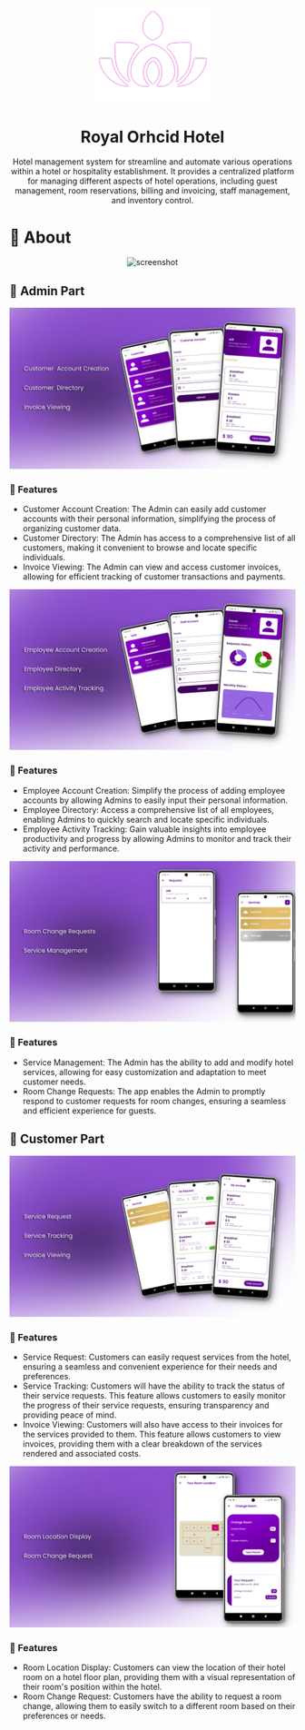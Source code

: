 <div align="center">

  <img src="read_me/logo.png" alt="logo" width="200" height="auto" />
  <h1>Royal Orhcid Hotel</h1>
<p>
Hotel management system for streamline and automate various operations within a hotel or hospitality establishment. It provides a centralized platform for managing different aspects of hotel operations, including guest management, room reservations, billing and invoicing, staff management, and inventory control.
  </p>

</div>

# :star2: About 

<div align="center"> 
  <img src="read_me/main.png" alt="screenshot" />
</div>

## :star2: Admin Part
<div align="center"> 
  <img src="read_me/admin_f1.png" alt="screenshot" />
</div>

### :dart: Features
- Customer  Account Creation: The Admin can easily add customer accounts with their personal information, simplifying the process of organizing customer data.
- Customer Directory: The Admin has access to a comprehensive list of all customers, making it convenient to browse and locate specific individuals.
- Invoice Viewing: The Admin can view and access customer invoices, allowing for efficient tracking of customer transactions and payments.

<div align="center"> 
  <img src="read_me/admin_f2.png" alt="screenshot" />
</div>

### :dart: Features
- Employee  Account Creation:  Simplify the process of adding employee accounts by allowing Admins to easily input their personal information.
- Employee Directory: Access a comprehensive list of all employees, enabling Admins to quickly search and locate specific individuals.
- Employee Activity Tracking: Gain valuable insights into employee productivity and progress by allowing Admins to monitor and track their activity and performance.

<div align="center"> 
  <img src="read_me/admin_f3.png" alt="screenshot" />
</div>

### :dart: Features
- Service Management: The Admin has the ability to add and modify hotel services, allowing for easy customization and adaptation to meet customer needs.
- Room Change Requests: The app enables the Admin to promptly respond to customer requests for room changes, ensuring a seamless and efficient experience for guests.

## :star2: Customer Part
<div align="center"> 
  <img src="read_me/customer_f1.png" alt="screenshot" />
</div>

### :dart: Features
- Service Request: Customers can easily request services from the hotel, ensuring a seamless and convenient experience for their needs and preferences.
- Service Tracking:  Customers will have the ability to track the status of their service requests. This feature allows customers to easily monitor the progress of their service requests, ensuring transparency and providing peace of mind.
- Invoice Viewing: Customers will also have access to their invoices for the services provided to them. This feature allows customers to view invoices, providing them with a clear breakdown of the services rendered and associated costs.

<div align="center"> 
  <img src="read_me/customer_f2.png" alt="screenshot" />
</div>

### :dart: Features
- Room Location Display: Customers can view the location of their hotel room on a hotel floor plan, providing them with a visual representation of their room's position within the hotel.
- Room Change Request: Customers have the ability to request a room change, allowing them to easily switch to a different room based on their preferences or needs.

